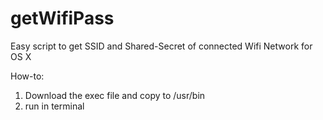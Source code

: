 # getWifiPass
Easy script to get SSID and Shared-Secret of connected Wifi Network for OS X

How-to:
1. Download the exec file and copy to /usr/bin
2. run in terminal

